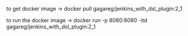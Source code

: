 to get docker image ->
docker pull gagareg/jenkins_with_dsl_plugin:2_1

to run the docker image ->
docker run -p 8080:8080 -itd gagareg/jenkins_with_dsl_plugin:2_1


